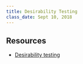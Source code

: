 ```yaml
---
title: Desirability Testing
class_date: Sept 10, 2018
---
```


Resources
----------

- [Desirability testing](http://learn.ironhack.com/#/learning_unit/5100)
